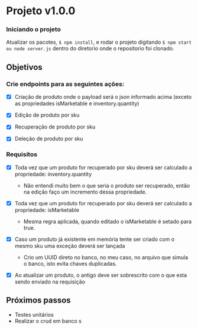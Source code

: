 # Projeto v1.0.0

### Iniciando o projeto

Atualizar os pacotes, `$ npm install`, e rodar o projeto digitando `$ npm start ou node server.js` dentro do diretorio onde o repositorio foi clonado.


## Objetivos

### Crie endpoints para as seguintes ações:

- [x]  Criação de produto onde o payload será o json informado acima (exceto as propriedades isMarketable e inventory.quantity)
- [x] Edição de produto por sku
- [x] Recuperação de produto por sku
- [x]  Deleção de produto por sku
 
 
### Requisitos
 
- [x] Toda vez que um produto for recuperado por sku deverá ser calculado a propriedade: inventory.quantity
 	 * Não entendi muito bem o que seria o produto ser recuperado, então na edição faço um incremento dessa propriedade.


- [x] Toda vez que um produto for recuperado por sku deverá ser calculado a propriedade: isMarketable
	 * Mesma regra aplicada, quando editado o isMarketable é setado para true.


- [x] Caso um produto já existente em memória tente ser criado com o mesmo sku uma exceção deverá ser lançada
	 * Crio um UUID direto no banco, no meu caso, no  arquivo que simula o banco, isto evita chaves duplicadas.


- [x]  Ao atualizar um produto, o antigo deve ser sobrescrito com o que esta sendo enviado na requisição


## Próximos passos

* Testes unitários
* Realizar o crud em banco s